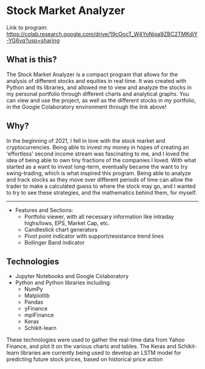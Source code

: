 # Stock Market Analyzer
Link to program: https://colab.research.google.com/drive/19cOocT_W4YoNiqa9ZBC2TMKdjY-YG6vq?usp=sharing


## What is this?
The Stock Market Analyzer is a compact program that allows for the analysis of different stocks and equities in real time. It was created with Python and its libraries, and allowed me to view and analyze the stocks in my personal portfolio through different charts and analytical graphs. You can view and use the project, as well as the different stocks in my portfolio, in the Google Colaboratory environment through the link above!

## Why?
In the beginning of 2021, I fell in love with the stock market and cryptocurrencies. Being able to invest my money in hopes of creating an 'effortless' second income stream was fascinating to me, and I loved the idea of being able to own tiny fractions of the companies I loved. With what started as a want to invest long-term, eventually became the want to try swing-trading, which is what inspired this program. Being able to analyze and track stocks as they move over different periods of time can allow the trader to make a calculated guess to where the stock may go, and I wanted to try to see these strategies, and the mathematics behind them, for myself.

----

* Features and Sections:
  * Portfolio viewer, with all necessary information like intraday highs/lows, EPS, Market Cap, etc.
  * Candlestick chart generators
  * Pivot point indicator with support/resistance trend lines
  * Bollinger Band indicator
 
 ## Technologies
* Jupyter Notebooks and Google Colaboratory
* Python and Python libraries including:
  * NumPy
  * Matplotlib
  * Pandas
  * yFinance
  * mplFinance
  * Keras
  * Schikit-learn

These technologies were used to gather the real-time data from Yahoo Finance, and plot it on the various charts and tables. The Keras and Schikit-learn libraries are currently being used to develop an LSTM model for predicting future stock prices, based on historical price action
  
  
  

